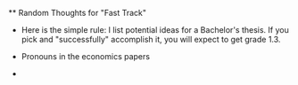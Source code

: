 ** Random Thoughts for "Fast Track"

- Here is the simple rule: I list potential ideas for a Bachelor's thesis. If you pick and "successfully" accomplish it, you will expect to get grade 1.3.

- Pronouns in the economics papers

- 
